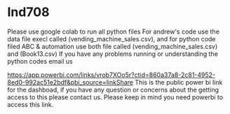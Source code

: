 # Ind708
Please use google colab to run all python files
For andrew's code use the data file execl called (vending_machine_sales.csv), and for python code filed ABC & automation use both file called (vending_machine_sales.csv) and (Book13.csv)
If you have any problems running or understanding the python codes email us


https://app.powerbi.com/links/vrob7XOo5r?ctid=860a37a8-2c81-4952-8ed0-992ac51e2bdf&pbi_source=linkShare
This is the public power bi link for the dashboad, if you have any question or concerns about the getting access to this please contact us. Please keep in mind you need powerbi to access this link.
